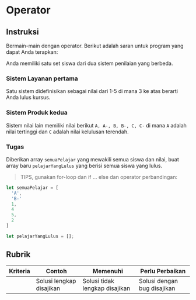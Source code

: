 # Operator

## Instruksi

Bermain-main dengan operator. Berikut adalah saran untuk program yang dapat Anda terapkan:

Anda memiliki satu set siswa dari dua sistem penilaian yang berbeda.

### Sistem Layanan pertama

Satu sistem didefinisikan sebagai nilai dari 1-5 di mana 3 ke atas berarti Anda lulus kursus.

### Sistem Produk kedua

Sistem nilai lain memiliki nilai berikut `A, A-, B, B-, C, C-` di mana `A` adalah nilai tertinggi dan `C` adalah nilai kelulusan terendah.

### Tugas

Diberikan array `semuaPelajar` yang mewakili semua siswa dan nilai, buat array baru `pelajarYangLulus` yang berisi semua siswa yang lulus.

> TIPS, gunakan for-loop dan if ... else dan operator perbandingan:

```javascript
let semuaPelajar = [
  'A',
  'B-'
  1,
  4
  5,
  2
]

let pelajarYangLulus = [];
```

## Rubrik

| Kriteria | Contoh                   | Memenuhi                       | Perlu Perbaikan             |
| -------- | ------------------------ | ------------------------------ | --------------------------- |
|          | Solusi lengkap disajikan | Solusi tidak lengkap disajikan | Solusi dengan bug disajikan |
